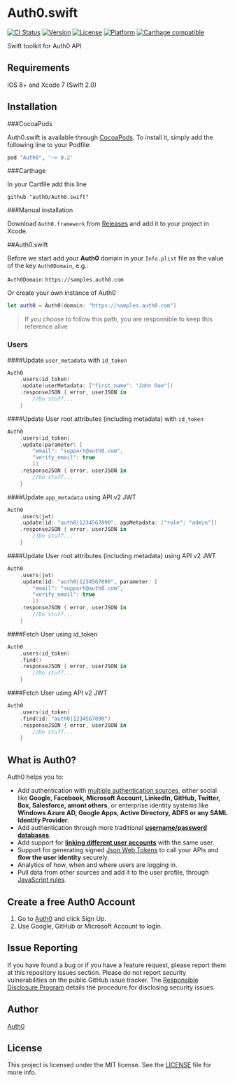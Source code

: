 # Auth0.swift

[![CI Status](http://img.shields.io/travis/auth0/Auth0.swift.svg?style=flat-square)](https://travis-ci.org/auth0/Auth0.swift)
[![Version](https://img.shields.io/cocoapods/v/Auth0.svg?style=flat-square)](http://cocoadocs.org/docsets/Auth0)
[![License](https://img.shields.io/cocoapods/l/Auth0.svg?style=flat-square)](http://cocoadocs.org/docsets/Auth0)
[![Platform](https://img.shields.io/cocoapods/p/Auth0.svg?style=flat-square)](http://cocoadocs.org/docsets/Auth0)
[![Carthage compatible](https://img.shields.io/badge/Carthage-compatible-4BC51D.svg?style=flat-square)](https://github.com/Carthage/Carthage)

Swift toolkit for Auth0 API

## Requirements

iOS 8+ and Xcode 7 (Swift 2.0)

## Installation

###CocoaPods

Auth0.swift is available through [CocoaPods](http://cocoapods.org). To install
it, simply add the following line to your Podfile:

```ruby
pod "Auth0", '~> 0.2'
```

###Carthage

In your Cartfile add this line

```
github "auth0/Auth0.swift"
```

###Manual installation

Download `Auth0.framework` from [Releases](/releases) and add it to your project in Xcode.

##Auth0.swift

Before we start add your **Auth0** domain in your `Info.plist` file as the value of the key `Auth0Domain`, e.g.:

`Auth0Domain`: `https://samples.auth0.com`

Or create your own instance of Auth0

```swift
let auth0 = Auth0(domain: "https://samples.auth0.com")
```
> If you choose to follow this path, you are responsible to keep this reference alive

### Users

####Update `user_metadata` with `id_token`

```swift
Auth0
    .users(id_token)
    .update(userMetadata: ["first_name": "John Doe"])
    .responseJSON { error, userJSON in
        //Do stuff...
    }
```

####Update User root attributes (including metadata) with `id_token`

```swift
Auth0
    .users(id_token)
    .update(parameter: [
        "email": "support@auth0.com", 
        "verify_email": true
        ])
    .responseJSON { error, userJSON in
        //Do stuff...
    }
```

####Update `app_metadata` using API v2 JWT

```swift
Auth0
    .users(jwt)
    .update(id: "auth0|1234567890", appMetadata: ["role": "admin"])
    .responseJSON { error, userJSON in
        //Do stuff...
    }
```

####Update User root attributes (including metadata) using API v2 JWT

```swift
Auth0
    .users(jwt)
    .update(id: "auth0|1234567890", parameter: [
        "email": "support@auth0.com", 
        "verify_email": true
        ])
    .responseJSON { error, userJSON in
        //Do stuff...
    }
```

####Fetch User using id_token

```swift
Auth0
    .users(id_token)
    .find()
    .responseJSON { error, userJSON in
        //Do stuff...
    }
```

####Fetch User using API v2 JWT

```swift
Auth0
    .users(id_token)
    .find(id: "auth0|1234567890")
    .responseJSON { error, userJSON in
        //Do stuff...
    }
```

## What is Auth0?

Auth0 helps you to:

* Add authentication with [multiple authentication sources](https://docs.auth0.com/identityproviders), either social like **Google, Facebook, Microsoft Account, LinkedIn, GitHub, Twitter, Box, Salesforce, amont others**, or enterprise identity systems like **Windows Azure AD, Google Apps, Active Directory, ADFS or any SAML Identity Provider**.
* Add authentication through more traditional **[username/password databases](https://docs.auth0.com/mysql-connection-tutorial)**.
* Add support for **[linking different user accounts](https://docs.auth0.com/link-accounts)** with the same user.
* Support for generating signed [Json Web Tokens](https://docs.auth0.com/jwt) to call your APIs and **flow the user identity** securely.
* Analytics of how, when and where users are logging in.
* Pull data from other sources and add it to the user profile, through [JavaScript rules](https://docs.auth0.com/rules).

## Create a free Auth0 Account

1. Go to [Auth0](https://auth0.com) and click Sign Up.
2. Use Google, GitHub or Microsoft Account to login.

## Issue Reporting

If you have found a bug or if you have a feature request, please report them at this repository issues section. Please do not report security vulnerabilities on the public GitHub issue tracker. The [Responsible Disclosure Program](https://auth0.com/whitehat) details the procedure for disclosing security issues.

## Author

[Auth0](auth0.com)

## License

This project is licensed under the MIT license. See the [LICENSE](LICENSE.txt) file for more info.
